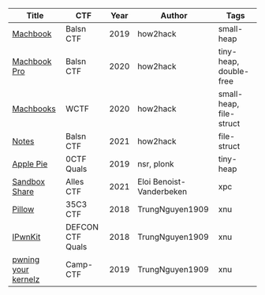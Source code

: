 | Title | CTF | Year | Author | Tags |
|---|---|---|---|---|
| [Machbook](https://github.com/how2hack/my-ctf-challenges/tree/master/2019/balsnctf-2019/machbook) | Balsn CTF | 2019 | how2hack | small-heap |
| [Machbook Pro](https://github.com/how2hack/my-ctf-challenges/tree/master/2020/balsnctf-2020/machbookpro) | Balsn CTF | 2020 | how2hack | tiny-heap, double-free |
| [Machbooks](https://github.com/how2hack/my-ctf-challenges/tree/master/2020/wctf-2020/machbooks) | WCTF | 2020 | how2hack | small-heap, file-struct |
| [Notes](https://github.com/how2hack/my-ctf-challenges/tree/master/2021/balsnctf-2021/NoteEdit) | Balsn CTF | 2021 | how2hack | file-struct |
| [Apple Pie](https://www.tasteless.eu/post/2019/04/0ctf_quals_applepie/) | 0CTF Quals | 2019 | nsr, plonk | tiny-heap |
| [Sandbox Share](https://www.synacktiv.com/en/publications/macos-xpc-exploitation-sandbox-share-case-study.html) | Alles CTF | 2021 | Eloi Benoist-Vanderbeken | xpc |
| [Pillow](https://github.com/TrungNguyen1909/writeups/blob/master/35c3/pillow/index.md) | 35C3 CTF | 2018 | TrungNguyen1909 | xnu |
| [IPwnKit](https://github.com/TrungNguyen1909/writeups/blob/master/DEFCON26-Qual/iPwnKit/index.md) | DEFCON CTF Quals | 2018 | TrungNguyen1909 | xnu |
| [pwning your kernelz](https://github.com/TrungNguyen1909/writeups/blob/master/CampCTF/PwningKernelz/index.md) | Camp-CTF | 2019 | TrungNguyen1909 | xnu |
